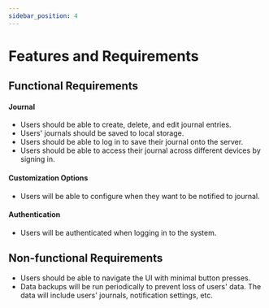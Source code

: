 ```yaml
---
sidebar_position: 4
---
```


# Features and Requirements

## Functional Requirements
#### Journal
- Users should be able to create, delete, and edit journal entries.
- Users' journals should be saved to local storage.
- Users should be able to log in to save their journal onto the server.
- Users should be able to access their journal across different devices by signing in.
#### Customization Options
- Users will be able to configure when they want to be notified to journal.
#### Authentication
- Users will be authenticated when logging in to the system.

## Non-functional Requirements

- Users should be able to navigate the UI with minimal button presses.
- Data backups will be run periodically to prevent loss of users' data. The data will include users' journals, notification settings, etc.

